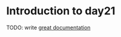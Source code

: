 # Introduction to day21

TODO: write [great documentation](http://jacobian.org/writing/what-to-write/)

